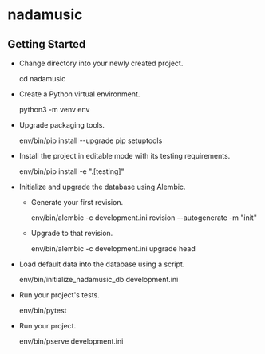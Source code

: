 nadamusic
=============

Getting Started
---------------

- Change directory into your newly created project.

    cd nadamusic

- Create a Python virtual environment.

    python3 -m venv env

- Upgrade packaging tools.

    env/bin/pip install --upgrade pip setuptools

- Install the project in editable mode with its testing requirements.

    env/bin/pip install -e ".[testing]"

- Initialize and upgrade the database using Alembic.

    - Generate your first revision.

        env/bin/alembic -c development.ini revision --autogenerate -m "init"

    - Upgrade to that revision.

        env/bin/alembic -c development.ini upgrade head

- Load default data into the database using a script.

    env/bin/initialize_nadamusic_db development.ini

- Run your project's tests.

    env/bin/pytest

- Run your project.

    env/bin/pserve development.ini
